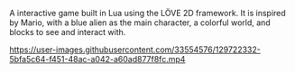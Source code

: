 A interactive game built in Lua using the LÖVE 2D framework. It is inspired by Mario, with a blue alien as the main character, a colorful world, and blocks to see and interact with.




https://user-images.githubusercontent.com/33554576/129722332-5bfa5c64-f451-48ac-a042-a60ad877f8fc.mp4



